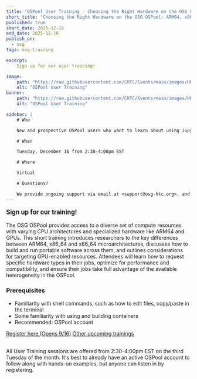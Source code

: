 ```yaml
---
title: "OSPool User Training - Choosing the Right Hardware on the OSG OSPool: ARM64, x86_64 microarcs, and GPUs"
short_title: "Choosing the Right Hardware on the OSG OSPool: ARM64, x86_64 microarcs, and GPUs"
published: true
start_date: 2025-12-16
end_date: 2025-12-16
publish_on:
  - osg
tags: osg-training

excerpt:
    Sign up for our user training!

image:
    path: "https://raw.githubusercontent.com/CHTC/Events/main/images/HPC-cluster.jpg"
    alt: "OSPool User Training"
banner:
    path: "https://raw.githubusercontent.com/CHTC/Events/main/images/HPC-cluster.jpg"
    alt: "OSPool User Training"

sidebar: |
    # Who

    New and prospective OSPool users who want to learn about using Jupyter Hub to access OSPool resources.

    # When

    Tuesday, December 16 from 2:30-4:00pm EST

    # Where

    Virtual

    # Questions?

    We provide ongoing support via email at <support@osg-htc.org>, and it’s never a bad idea to start by sending questions or issues via email. You can typically expect a first response within a few business hours.
---
```


<p style="font-size: larger; font-weight: bold;">Sign up for our training!</p>

The OSG OSPool provides access to a diverse set of compute resources with varying CPU architectures and specialized hardware like ARM64 and GPUs. This short training introduces researchers to the key differences between ARM64, x86_64 and  x86_64 microarchitectures, discusses how to build and run portable software across them, and outlines considerations for targeting GPU-enabled resources. Attendees will learn how to request specific hardware types in their jobs, optimize for performance and compatibility, and ensure their jobs take full advantage of the available heterogeneity in the OSPool.

### Prerequisites
* Familiarity with shell commands, such as how to edit files, copy/paste in the terminal
* Some familiarity with using and building containers
* Recommended: OSPool account

<a class="btn btn-secondary me-md-2 text-dark" href="https://booking.setmore.com/scheduleappointment/9e81c695-e735-4ddc-93b9-9e9e7e1eb215/session/4086ed9a-eff7-4839-92f5-3fc036aa1a69" role="button">Register here (Opens 9/16)</a> <a class="btn btn-secondary me-md-2 text-dark" href="/services/facilitation/monthly-training" role="button">Other upcoming trainings</a>
<br><br>

All User Training sessions are offered from 2:30-4:00pm EST on the third Tuesday of the month. It's best to already have an active OSPool account to follow along with hands-on examples, but anyone can listen in by registering.